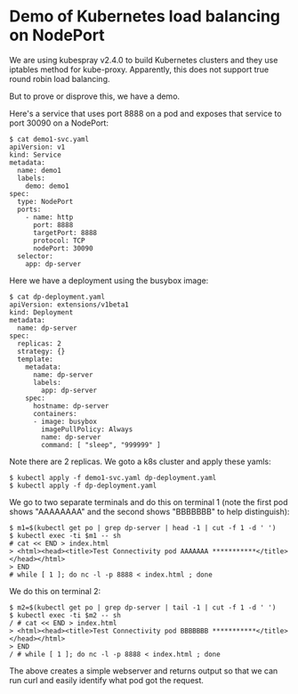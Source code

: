 # Demo of Kubernetes load balancing on NodePort

We are using kubespray v2.4.0 to build Kubernetes clusters and they use iptables method
for kube-proxy.  Apparently, this does not support true round robin load balancing.

But to prove or disprove this, we have a demo.

Here's a service that uses port 8888 on a pod and exposes that service to port 30090
on a NodePort:

```
$ cat demo1-svc.yaml 
apiVersion: v1
kind: Service
metadata:
  name: demo1
  labels:
    demo: demo1
spec:
  type: NodePort
  ports:
    - name: http
      port: 8888
      targetPort: 8888
      protocol: TCP
      nodePort: 30090
  selector:
    app: dp-server
```

Here we have a deployment using the busybox image:

```
$ cat dp-deployment.yaml 
apiVersion: extensions/v1beta1
kind: Deployment
metadata:
  name: dp-server
spec:
  replicas: 2
  strategy: {}
  template:
    metadata:
      name: dp-server
      labels:
        app: dp-server
    spec:
      hostname: dp-server
      containers:
      - image: busybox
        imagePullPolicy: Always
        name: dp-server
        command: [ "sleep", "999999" ]
```

Note there are 2 replicas.  We goto a k8s cluster and apply these yamls:

```
$ kubectl apply -f demo1-svc.yaml dp-deployment.yaml 
$ kubectl apply -f dp-deployment.yaml 
```

We go to two separate terminals and do this on terminal 1 (note the first pod
shows "AAAAAAAA" and the second shows "BBBBBBB" to help distinguish):

```
$ m1=$(kubectl get po | grep dp-server | head -1 | cut -f 1 -d ' ')
$ kubectl exec -ti $m1 -- sh
# cat << END > index.html
> <html><head><title>Test Connectivity pod AAAAAAA ***********</title></head></html>
> END
# while [ 1 ]; do nc -l -p 8888 < index.html ; done
```

We do this on terminal 2:

```
$ m2=$(kubectl get po | grep dp-server | tail -1 | cut -f 1 -d ' ')
$ kubectl exec -ti $m2 -- sh
/ # cat << END > index.html
> <html><head><title>Test Connectivity pod BBBBBBB ***********</title></head></html>
> END
/ # while [ 1 ]; do nc -l -p 8888 < index.html ; done

```

The above creates a simple webserver and returns output so that we can
run curl and easily identify what pod got the request.

